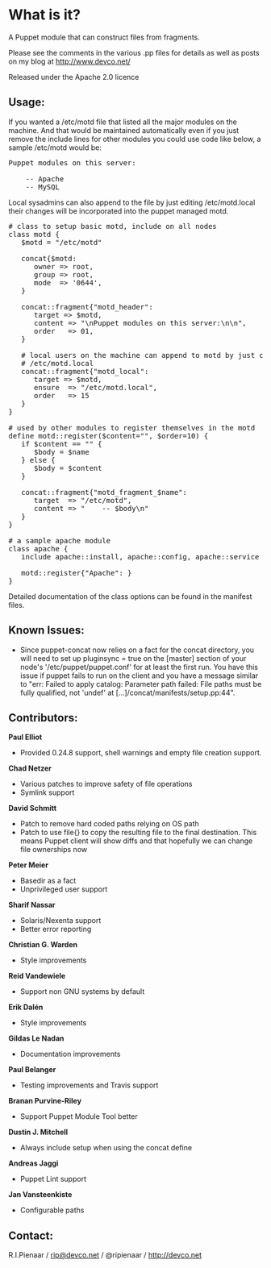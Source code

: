 What is it?
===========

A Puppet module that can construct files from fragments.

Please see the comments in the various .pp files for details
as well as posts on my blog at http://www.devco.net/

Released under the Apache 2.0 licence

Usage:
------

If you wanted a /etc/motd file that listed all the major modules
on the machine.  And that would be maintained automatically even
if you just remove the include lines for other modules you could
use code like below, a sample /etc/motd would be:

<pre>
Puppet modules on this server:

    -- Apache
    -- MySQL
</pre>

Local sysadmins can also append to the file by just editing /etc/motd.local
their changes will be incorporated into the puppet managed motd.

<pre>
# class to setup basic motd, include on all nodes
class motd {
   $motd = "/etc/motd"

   concat{$motd:
      owner => root,
      group => root,
      mode  => '0644',
   }

   concat::fragment{"motd_header":
      target => $motd,
      content => "\nPuppet modules on this server:\n\n",
      order   => 01,
   }

   # local users on the machine can append to motd by just creating
   # /etc/motd.local
   concat::fragment{"motd_local":
      target => $motd,
      ensure  => "/etc/motd.local",
      order   => 15
   }
}

# used by other modules to register themselves in the motd
define motd::register($content="", $order=10) {
   if $content == "" {
      $body = $name
   } else {
      $body = $content
   }

   concat::fragment{"motd_fragment_$name":
      target  => "/etc/motd",
      content => "    -- $body\n"
   }
}

# a sample apache module
class apache {
   include apache::install, apache::config, apache::service

   motd::register{"Apache": }
}
</pre>

Detailed documentation of the class options can be found in the
manifest files.

Known Issues:
-------------
* Since puppet-concat now relies on a fact for the concat directory,
  you will need to set up pluginsync = true on the [master] section of your
  node's '/etc/puppet/puppet.conf' for at least the first run.
  You have this issue if puppet fails to run on the client and you have
  a message similar to
  "err: Failed to apply catalog: Parameter path failed: File
  paths must be fully qualified, not 'undef' at [...]/concat/manifests/setup.pp:44".

Contributors:
-------------
**Paul Elliot**

 * Provided 0.24.8 support, shell warnings and empty file creation support.

**Chad Netzer**

 * Various patches to improve safety of file operations
 * Symlink support

**David Schmitt**

 * Patch to remove hard coded paths relying on OS path
 * Patch to use file{} to copy the resulting file to the final destination.  This means Puppet client will show diffs and that hopefully we can change file ownerships now

**Peter Meier**

 * Basedir as a fact
 * Unprivileged user support

**Sharif Nassar**

 * Solaris/Nexenta support
 * Better error reporting

**Christian G. Warden**

 * Style improvements

**Reid Vandewiele**

 * Support non GNU systems by default

**Erik Dalén**

 * Style improvements

**Gildas Le Nadan**

 * Documentation improvements

**Paul Belanger**

 * Testing improvements and Travis support

**Branan Purvine-Riley**

 * Support Puppet Module Tool better

**Dustin J. Mitchell**

 * Always include setup when using the concat define

**Andreas Jaggi**

 * Puppet Lint support

**Jan Vansteenkiste**

 * Configurable paths

Contact:
--------
R.I.Pienaar / rip@devco.net / @ripienaar / http://devco.net
